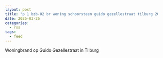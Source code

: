 ```yaml
---
layout: post
title: "p 1 bzb-02 br woning schoorsteen guido gezellestraat tilburg 209452 209031"
date: 2025-03-26
categories: 
  - rss
tags: 
  - feed
---
```


Woningbrand op Guido Gezellestraat in Tilburg
